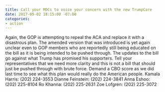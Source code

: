 ```yaml
---
title: Call your MOCs to voice your concern with the new TrumpCare
date: 2017-05-02 18:15:00 -07:00
categories:
- action
---
```


Again, the GOP is attempting to repeal the ACA and replace it with a disastrous plan. The amended version that was introduced is yet again unclear even to GOP members who are reportedly still being educated on the bill as it is being intended to be pushed through. The updates to the bill go against what Trump has promised his supporters. Tell your representatives that we need more clarity and this is not a bill that should just be pushed through with brute force. Demand a CBO score as we did last time to see what this plan would really do the American people. 
Kamala Harris: (202) 224-3553
Dianne Feinstein: (202) 224-3841
Anna Eshoo: (202) 225-8104
Ro Khanna: (202) 225-2631
Zoe Lofgren: (202) 225-3072